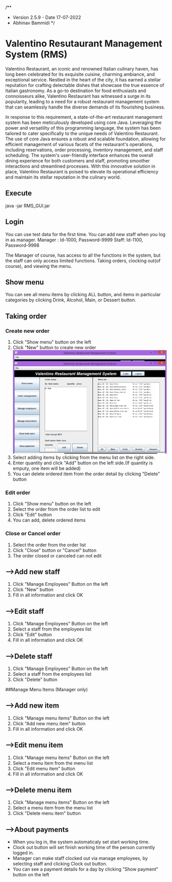 /**
 * Version 2.5.9 - Date 17-07-2022
 * Abhinav Bammidi
 */
# Valentino Resutaurant Management System (RMS)
Valentino Restaurant, an iconic and renowned Italian culinary haven, has long been celebrated for its exquisite cuisine, charming ambiance, and exceptional service. Nestled in the heart of the city, it has earned a stellar reputation for crafting delectable dishes that showcase the true essence of Italian gastronomy. As a go-to destination for food enthusiasts and connoisseurs alike, Valentino Restaurant has witnessed a surge in its popularity, leading to a need for a robust restaurant management system that can seamlessly handle the diverse demands of its flourishing business.

In response to this requirement, a state-of-the-art restaurant management system has been meticulously developed using core Java. Leveraging the power and versatility of this programming language, the system has been tailored to cater specifically to the unique needs of Valentino Restaurant. The use of core Java ensures a robust and scalable foundation, allowing for efficient management of various facets of the restaurant's operations, including reservations, order processing, inventory management, and staff scheduling. The system's user-friendly interface enhances the overall dining experience for both customers and staff, promoting smoother interactions and streamlined processes. With this innovative solution in place, Valentino Restaurant is poised to elevate its operational efficiency and maintain its stellar reputation in the culinary world.


## Execute
java -jar RMS_GUI.jar

## Login
You can use test data for the first time. You can add new staff when you log in as manager.
Manager : Id-1000, Password-9999
Staff: Id-1100, Password-9998

The Manager of course, has access to all the functions in the system, but the staff can only access limited functions. Taking orders, clocking out(of course), and viewing the menu.

## Show menu
You can see all menu items by clicking ALL button, and items in particular categories by clicking Drink, Alcohol, Main, or Dessert button.  
## Taking order
### Create new order
1. Click "Show menu" button on the left
2. Click "New" button to create new order
![](readme_images/order.jpg)
3. Select adding items by clicking from the menu list on the right side.
4. Enter quantity and click "Add" button on the left side.(If quantity is emputy, one item will be added)
5. You can delete ordered item from the order detail by clicking "Delete" button  

### Edit order
1. Click "Show menu" button on the left
2. Select the order from the order list to edit
3. Click "Edit" button
4. You can add, delete ordered items

### Close or Cancel order
1. Select the order from the order list
2. Click "Close" button or "Cancel" button
3. The order closed or canceled can not edit


## -->Add new staff
1. Click "Manage Employees" Button on the left
2. Click "New" button
3. Fill in all information and click OK

## -->Edit staff
1. Click "Manage Employees" Button on the left
2. Select a staff from the employees list
3. Click "Edit" button
4. Fill in all information and click OK

## -->Delete staff
1. Click "Manage Employees" Button on the left
2. Select a staff from the employees list
3. Click "Delete" button

##Manage Menu Items (Manager only)
## -->Add new item
1. Click "Manage menu items" Button on the left
2. Click "Add new menu item" button
3. Fill in all information and click OK

## -->Edit menu item
1. Click "Manage menu items" Button on the left
2. Select a menu item from the menu list
3. Click "Edit menu item" button
4. Fill in all information and click OK

## -->Delete menu item
1. Click "Manage menu items" Button on the left
2. Select a menu item from the menu list
3. Click "Delete menu item" button

## -->About payments
* When you log in, the system automaticaly set start working time.
* Clock out button will set finish working time of the person currently logged in.
* Manager can make staff clocked out via manage employees, by selecting staff and clicking Clock out button.
* You can see a payment details for a day by clicking "Show payment" button on the left 
